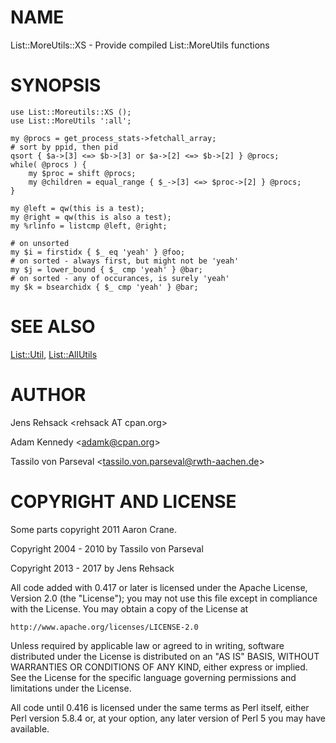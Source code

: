 # NAME

List::MoreUtils::XS - Provide compiled List::MoreUtils functions

# SYNOPSIS

    use List::Moreutils::XS ();
    use List::MoreUtils ':all';

    my @procs = get_process_stats->fetchall_array;
    # sort by ppid, then pid
    qsort { $a->[3] <=> $b->[3] or $a->[2] <=> $b->[2] } @procs;
    while( @procs ) {
        my $proc = shift @procs;
        my @children = equal_range { $_->[3] <=> $proc->[2] } @procs;
    }

    my @left = qw(this is a test);
    my @right = qw(this is also a test);
    my %rlinfo = listcmp @left, @right;

    # on unsorted
    my $i = firstidx { $_ eq 'yeah' } @foo;
    # on sorted - always first, but might not be 'yeah'
    my $j = lower_bound { $_ cmp 'yeah' } @bar;
    # on sorted - any of occurances, is surely 'yeah'
    my $k = bsearchidx { $_ cmp 'yeah' } @bar;

# SEE ALSO

[List::Util](https://metacpan.org/pod/List::Util), [List::AllUtils](https://metacpan.org/pod/List::AllUtils)

# AUTHOR

Jens Rehsack &lt;rehsack AT cpan.org>

Adam Kennedy &lt;adamk@cpan.org>

Tassilo von Parseval &lt;tassilo.von.parseval@rwth-aachen.de>

# COPYRIGHT AND LICENSE

Some parts copyright 2011 Aaron Crane.

Copyright 2004 - 2010 by Tassilo von Parseval

Copyright 2013 - 2017 by Jens Rehsack

All code added with 0.417 or later is licensed under the Apache License,
Version 2.0 (the "License"); you may not use this file except in compliance
with the License. You may obtain a copy of the License at

    http://www.apache.org/licenses/LICENSE-2.0

Unless required by applicable law or agreed to in writing, software
distributed under the License is distributed on an "AS IS" BASIS,
WITHOUT WARRANTIES OR CONDITIONS OF ANY KIND, either express or implied.
See the License for the specific language governing permissions and
limitations under the License.

All code until 0.416 is licensed under the same terms as Perl itself,
either Perl version 5.8.4 or, at your option, any later version of
Perl 5 you may have available.
